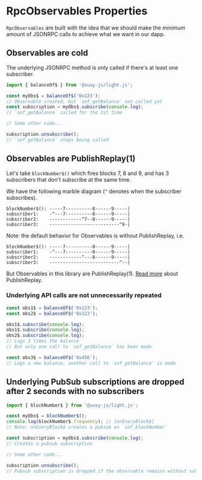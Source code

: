 # RpcObservables Properties

`RpcObservables` are built with the idea that we should make the _minimum_ amount of JSONRPC calls to achieve what we want in our dapp.

## Observables are cold

The underlying JSONRPC method is only called if there's at least one subscriber.

```javascript
import { balanceOf$ } from '@susy-js/light.js';

const myObs$ = balanceOf$('0x123');
// Observable created, but `sof_getBalance` not called yet
const subscription = myObs$.subscribe(console.log);
// `sof_getBalance` called for the 1st time

// Some other code...

subscription.unsubscribe();
// `sof_getBalance` stops being called
```

## Observables are PublishReplay(1)

Let's take `blockNumber$()` which fires blocks 7, 8 and 9, and has 3 subscribers that don't subscribe at the same time.

We have the following marble diagram (`^` denotes when the subscriber subscribes).

```
blockNumber$(): -----7----------8------9-----|
subscriber1:    -^---7----------8------9-----|
subscriber2:    ------------^7--8------9-----|
subscriber3:    --------------------------^9-|
```

Note: the default behavior for Observables is without PublishReplay, i.e.

```
blockNumber$(): -----7----------8------9-----|
subscriber1:    -^---7----------8------9-----|
subscriber2:    ------------^---8------9-----|
subscriber3:    --------------------------^--|
```

But Observables in this library are PublishReplay(1). [Read more](https://blog.angularindepth.com/rxjs-how-to-use-refcount-73a0c6619a4e) about PublishReplay.

### Underlying API calls are not unnecessarily repeated

```javascript
const obs1$ = balanceOf$('0x123');
const obs2$ = balanceOf$('0x123');

obs1$.subscribe(console.log);
obs1$.subscribe(console.log);
obs2$.subscribe(console.log);
// Logs 3 times the balance
// But only one call to `sof_getBalance` has been made

const obs3$ = balanceOf$('0x456');
// Logs a new balance, another call to `sof_getBalance` is made
```

## Underlying PubSub subscriptions are dropped after 2 seconds with no subscribers

```javascript
import { blockNumber$ } from '@susy-js/light.js';

const myObs$ = blockNumber$();
console.log(blockNumber$.frequency); // [onEveryBlock$]
// Note: onEveryBlock$ creates a pubsub on `sof_blockNumber`

const subscription = myObs$.subscribe(console.log);
// Creates a pubsub subscription

// Some other code...

subscription.unsubscribe();
// Pubsub subscription is dropped if the observable remains without subscribers for two seconds
```
